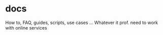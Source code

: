 # docs
How to, FAQ, guides, scripts, use cases ... Whatever it prof. need to work with online services
